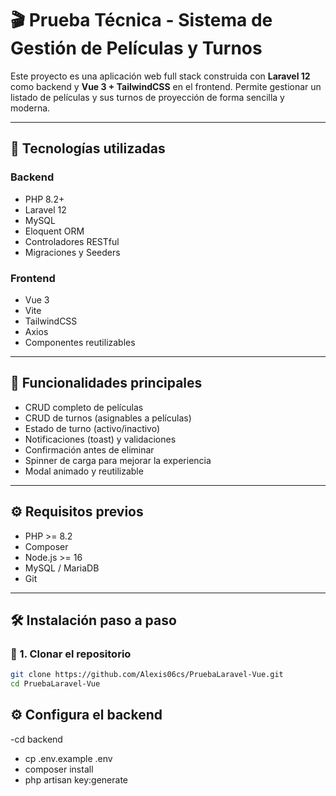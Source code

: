 # 🎬 Prueba Técnica - Sistema de Gestión de Películas y Turnos

Este proyecto es una aplicación web full stack construida con **Laravel 12** como backend y **Vue 3 + TailwindCSS** en el frontend. Permite gestionar un listado de películas y sus turnos de proyección de forma sencilla y moderna.

---

## 🚀 Tecnologías utilizadas

### Backend
- PHP 8.2+
- Laravel 12
- MySQL
- Eloquent ORM
- Controladores RESTful
- Migraciones y Seeders

### Frontend
- Vue 3
- Vite
- TailwindCSS
- Axios
- Componentes reutilizables

---

## 🎯 Funcionalidades principales

- CRUD completo de películas
- CRUD de turnos (asignables a películas)
- Estado de turno (activo/inactivo)
- Notificaciones (toast) y validaciones
- Confirmación antes de eliminar
- Spinner de carga para mejorar la experiencia
- Modal animado y reutilizable

---

## ⚙️ Requisitos previos

- PHP >= 8.2
- Composer
- Node.js >= 16
- MySQL / MariaDB
- Git

---

## 🛠️ Instalación paso a paso

### 🔧 1. Clonar el repositorio

```bash
git clone https://github.com/Alexis06cs/PruebaLaravel-Vue.git
cd PruebaLaravel-Vue
```
## ⚙️ Configura el backend 
-cd backend
- cp .env.example .env
- composer install
- php artisan key:generate
